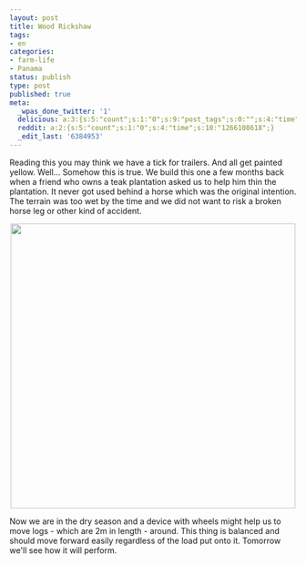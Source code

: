 ```yaml
---
layout: post
title: Wood Rickshaw
tags:
- en
categories:
- farm-life
- Panama
status: publish
type: post
published: true
meta:
  _wpas_done_twitter: '1'
  delicious: a:3:{s:5:"count";s:1:"0";s:9:"post_tags";s:0:"";s:4:"time";s:10:"1266108615";}
  reddit: a:2:{s:5:"count";s:1:"0";s:4:"time";s:10:"1266108618";}
  _edit_last: '6384953'
---
```

Reading this you may think we have a tick for trailers. And all get painted yellow. Well... Somehow this is true. We build this one a few months back when a friend who owns a teak plantation asked us to help him thin the plantation. It never got used behind a horse which was the original intention. The terrain was too wet by the time and we did not want to risk a broken horse leg or other kind of accident.

<div style="text-align:center;"><a href="http://www.flickr.com/photos/34665899@N00/4260992782" title="View '' on Flickr.com"><img border="0" width="500" alt="" src="http://farm3.static.flickr.com/2736/4260992782_58af3d0665.jpg"></a></div>

Now we are in the dry season and a device with wheels might help us to move logs - which are 2m in length - around. This thing is balanced and should move forward easily regardless of the load put onto it. Tomorrow we'll see how it will perform.
